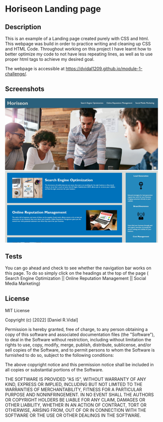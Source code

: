 # Horiseon Landing page

## Description

This is an example of a Landing page created purely with CSS and html. This webpage was build in order to practice writing and cleaning up CSS and HTML Code. Throughout working on this project I have learnt how to better optimize my code to not have less repeating lines, as well as to use proper html tags to achieve my desired goal.

The webpage is accessible at https://dvidal1209.github.io/module-1-challenge/.

## Screenshots

![Horiseon Landing page Screenshot (Upper)](./assets/images/Horiseon%201.jpg)
![Horiseon Landing page Screenshot (Lower)](./assets/images/Horiseon%202.jpg)

## Tests

You can go ahead and check to see whether the navigation bar works on this page. To do so simply click on the headings at the top of the page ( Search Engine Optimization || Online Reputation Management || Social Media Marketing)

## License

MIT License

Copyright (c) [2022] [Daniel R.Vidal]

Permission is hereby granted, free of charge, to any person obtaining a copy
of this software and associated documentation files (the "Software"), to deal
in the Software without restriction, including without limitation the rights
to use, copy, modify, merge, publish, distribute, sublicense, and/or sell
copies of the Software, and to permit persons to whom the Software is
furnished to do so, subject to the following conditions:

The above copyright notice and this permission notice shall be included in all
copies or substantial portions of the Software.

THE SOFTWARE IS PROVIDED "AS IS", WITHOUT WARRANTY OF ANY KIND, EXPRESS OR
IMPLIED, INCLUDING BUT NOT LIMITED TO THE WARRANTIES OF MERCHANTABILITY,
FITNESS FOR A PARTICULAR PURPOSE AND NONINFRINGEMENT. IN NO EVENT SHALL THE
AUTHORS OR COPYRIGHT HOLDERS BE LIABLE FOR ANY CLAIM, DAMAGES OR OTHER
LIABILITY, WHETHER IN AN ACTION OF CONTRACT, TORT OR OTHERWISE, ARISING FROM,
OUT OF OR IN CONNECTION WITH THE SOFTWARE OR THE USE OR OTHER DEALINGS IN THE
SOFTWARE.